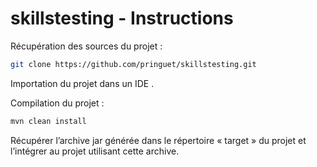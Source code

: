# skillstesting - Instructions

Récupération des sources du projet :

```bash
git clone https://github.com/pringuet/skillstesting.git
```

Importation du projet dans un IDE .

Compilation du projet :

```bash
mvn clean install
```

Récupérer l’archive jar générée dans le répertoire « target » du projet et l’intégrer au projet utilisant cette archive.
